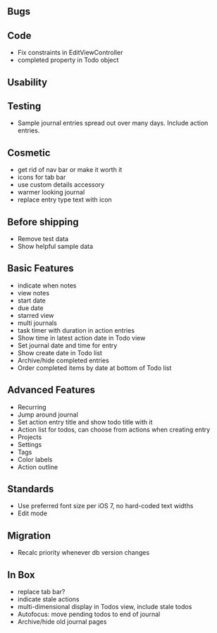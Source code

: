 Bugs
----

Code
----
* Fix constraints in EditViewController
* completed property in Todo object

Usability
---------

Testing
-------
* Sample journal entries spread out over many days. Include action entries.

Cosmetic
--------
* get rid of nav bar or make it worth it
* icons for tab bar
* use custom details accessory
* warmer looking journal
* replace entry type text with icon

Before shipping
---------------
* Remove test data
* Show helpful sample data

Basic Features
--------------
* indicate when notes
* view notes
* start date
* due date
* starred view
* multi journals
* task timer with duration in action entries
* Show time in latest action date in Todo view
* Set journal date and time for entry
* Show create date in Todo list
* Archive/hide completed entries
* Order completed items by date at bottom of Todo list

Advanced Features
-----------------
* Recurring
* Jump around journal
* Set action entry title and show todo title with it
* Action list for todos, can choose from actions when creating entry
* Projects
* Settings
* Tags
* Color labels
* Action outline

Standards
---------
* Use preferred font size per iOS 7, no hard-coded text widths
* Edit mode

Migration
---------
* Recalc priority whenever db version changes

In Box
------
* replace tab bar?
* indicate stale actions
* multi-dimensional display in Todos view, include stale todos
* Autofocus: move pending todos to end of journal
* Archive/hide old journal pages
